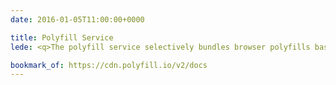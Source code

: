 ```yaml
---
date: 2016-01-05T11:00:00+0000

title: Polyfill Service
lede: <q>The polyfill service selectively bundles browser polyfills based on the User-Agent header supplied in a request, with the intention of allowing JavaScript and CSS developers to use modern standards in legacy user agents that do not natively support the standard. Think of it like a pair of glasses for your aging browser.</q>

bookmark_of: https://cdn.polyfill.io/v2/docs
---
```

